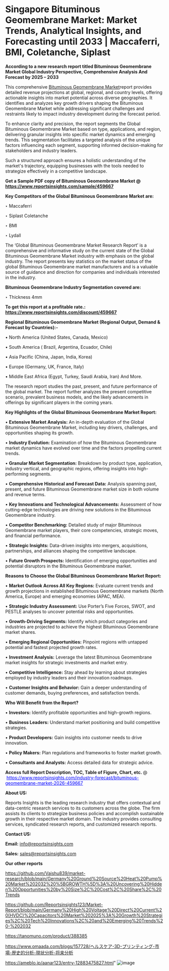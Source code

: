 # Singapore Bituminous Geomembrane Market: Market Trends, Analytical Insights, and Forecasting until 2033 | Maccaferri, BMI, Coletanche, Siplast

<strong>According to a new research report titled Bituminous Geomembrane Market Global Industry Perspective, Comprehensive Analysis And Forecast by 2025 – 2033</strong>

This comprehensive <a href=https://www.reportsinsights.com/sample/459667>Bituminous Geomembrane Market</a>report provides detailed revenue projections at global, regional, and country levels, offering actionable insights into market potential across diverse geographies. It identifies and analyzes key growth drivers shaping the Bituminous Geomembrane Market while addressing significant challenges and restraints likely to impact industry development during the forecast period.

To enhance clarity and precision, the report segments the Global Bituminous Geomembrane Market based on type, applications, and region, delivering granular insights into specific market dynamics and emerging trends. This segmentation facilitates a targeted analysis of the unique factors influencing each segment, supporting informed decision-making for stakeholders and industry leaders.

Such a structured approach ensures a holistic understanding of the market's trajectory, equipping businesses with the tools needed to strategize effectively in a competitive landscape.

<strong>Get a Sample PDF copy of Bituminous Geomembrane Market </strong><strong>@<a href=https://www.reportsinsights.com/sample/459667 style=color:#0000ff;> https://www.reportsinsights.com/sample/459667</a></strong></font>

<strong>Key Competitors of the Global Bituminous Geomembrane Market are:</strong>

‣ Maccaferri

‣ Siplast Coletanche

‣ BMI

‣ Lydall

The ‘Global Bituminous Geomembrane Market Research Report’ is a comprehensive and informative study on the current state of the Global Bituminous Geomembrane Market industry with emphasis on the global industry. The report presents key statistics on the market status of the global Bituminous Geomembrane market manufacturers and is a valuable source of guidance and direction for companies and individuals interested in the industry.

<strong>Bituminous Geomembrane Industry Segmentation covered are:</strong>

‣ Thickness  4mm

<strong>To get this report at a profitable rate.: <a href=https://www.reportsinsights.com/discount/459667 style=color:#0000ff;>https://www.reportsinsights.com/discount/459667</a></strong></font>

<strong>Regional Bituminous Geomembrane Market (Regional Output, Demand &amp; Forecast by Countries):-</strong>

• North America (United States, Canada, Mexico)

• South America ( Brazil, Argentina, Ecuador, Chile)

• Asia Pacific (China, Japan, India, Korea)

• Europe (Germany, UK, France, Italy)

• Middle East Africa (Egypt, Turkey, Saudi Arabia, Iran) And More.

The research report studies the past, present, and future performance of the global market. The report further analyzes the present competitive scenario, prevalent business models, and the likely advancements in offerings by significant players in the coming years.

<strong>Key Highlights of the Global Bituminous Geomembrane Market Report:</strong>

• <strong>Extensive Market Analysis:</strong> An in-depth evaluation of the Global Bituminous Geomembrane Market, including key drivers, challenges, and opportunities shaping its growth.

• <strong>Industry Evolution:</strong> Examination of how the Bituminous Geomembrane market dynamics have evolved over time and the factors propelling current trends.

• <strong>Granular Market Segmentation:</strong> Breakdown by product type, application, industry vertical, and geographic regions, offering insights into high-performing segments.

• <strong>Comprehensive Historical and Forecast Data:</strong> Analysis spanning past, present, and future Bituminous Geomembrane market size in both volume and revenue terms.

• <strong>Key Innovations and Technological Advancements:</strong> Assessment of how cutting-edge technologies are driving new solutions in the Bituminous Geomembrane industry.

• <strong>Competitor Benchmarking:</strong> Detailed study of major Bituminous Geomembrane market players, their core competencies, strategic moves, and financial performance.

• <strong>Strategic Insights:</strong> Data-driven insights into mergers, acquisitions, partnerships, and alliances shaping the competitive landscape.

• <strong>Future Growth Prospects:</strong> Identification of emerging opportunities and potential disruptors in the Bituminous Geomembrane market.

<strong>Reasons to Choose the Global Bituminous Geomembrane Market Report:</strong>

• <strong>Market Outlook Across All Key Regions:</strong> Evaluate current trends and growth projections in established Bituminous Geomembrane markets (North America, Europe) and emerging economies (APAC, MEA).

• <strong>Strategic Industry Assessment:</strong> Use Porter’s Five Forces, SWOT, and PESTLE analyses to uncover potential risks and opportunities.

• <strong>Growth-Driving Segments:</strong> Identify which product categories and industries are projected to achieve the highest Bituminous Geomembrane market shares.

• <strong>Emerging Regional Opportunities:</strong> Pinpoint regions with untapped potential and fastest projected growth rates.

• <strong>Investment Analysis:</strong> Leverage the latest Bituminous Geomembrane market insights for strategic investments and market entry.

• <strong>Competitive Intelligence:</strong> Stay ahead by learning about strategies employed by industry leaders and their innovation roadmaps.

• <strong>Customer Insights and Behavior:</strong> Gain a deeper understanding of customer demands, buying preferences, and satisfaction trends.

<strong>Who Will Benefit from the Report?</strong>

• <strong>Investors:</strong> Identify profitable opportunities and high-growth regions.

• <strong>Business Leaders:</strong> Understand market positioning and build competitive strategies.

• <strong>Product Developers:</strong> Gain insights into customer needs to drive innovation.

• <strong>Policy Makers:</strong> Plan regulations and frameworks to foster market growth.

• <strong>Consultants and Analysts:</strong> Access detailed data for strategic advice.
</ul>
<strong>Access full Report Description, TOC, Table of Figure, Chart, etc. </strong>@  <a href=https://www.reportsinsights.com/industry-forecast/bituminous-geomembrane-market-2026-459667 style=color:#0000ff;>https://www.reportsinsights.com/industry-forecast/bituminous-geomembrane-market-2026-459667</a></font>

<strong><strong>About US</strong>:</strong>

Reports Insights is the leading research industry that offers contextual and data-centric research services to its customers across the globe. The firm assists its clients to strategize business policies and accomplish sustainable growth in their respective market domain. The industry provides consulting services, syndicated research reports, and customized research reports.

<strong>Contact US:</strong>

<p class=""""><b>Email:</b> <a href=mailto:info@reportsinsights.com>info@reportsinsights.com</a></p>
<p class=""""><b>Sales:</b> <a href=mailto:sales@reportsinsights.com>sales@reportsinsights.com</a></p>

<strong>Our other reports</strong>

<a href=https://github.com/Vaishu839/market-research/blob/main/Germany%20Ground%20Source%20Heat%20Pump%20Market%202032%20%5BGROWTH%5D%3A%20Uncovering%20Hidden%20Opportunities%20by%20Size%2C%20Cost%2C%20Share%2C%20Trends>https://github.com/Vaishu839/market-research/blob/main/Germany%20Ground%20Source%20Heat%20Pump%20Market%202032%20%5BGROWTH%5D%3A%20Uncovering%20Hidden%20Opportunities%20by%20Size%2C%20Cost%2C%20Share%2C%20Trends</a>

<a href=https://github.com/Reportsinsights123/Market-Report/blob/main/Germany%20High%20Voltage%20Direct%20Current%20(HVDC)%20Capacitors%20Market%202025%3A%20Growth%20Strategies%2C%20Tech%20Innovations%2C%20and%20Emerging%20Trends%20-%202032>https://github.com/Reportsinsights123/Market-Report/blob/main/Germany%20High%20Voltage%20Direct%20Current%20(HVDC)%20Capacitors%20Market%202025%3A%20Growth%20Strategies%2C%20Tech%20Innovations%2C%20and%20Emerging%20Trends%20-%202032</a>

<a href=https://tanomuno.com/product/388385>https://tanomuno.com/product/388385</a>

<a href=https://www.omaada.com/blogs/157728/ヘルスケア-3D-プリンティング-市場-歴史的分析-現状分析-将来分析>https://www.omaada.com/blogs/157728/ヘルスケア-3D-プリンティング-市場-歴史的分析-現状分析-将来分析</a>

<a href=https://ameblo.jp/aanar123/entry-12883475827.html>https://ameblo.jp/aanar123/entry-12883475827.html</a>"
![image](https://github.com/user-attachments/assets/5bc066e4-185f-4ceb-8fa0-47d0d78e19c5)
